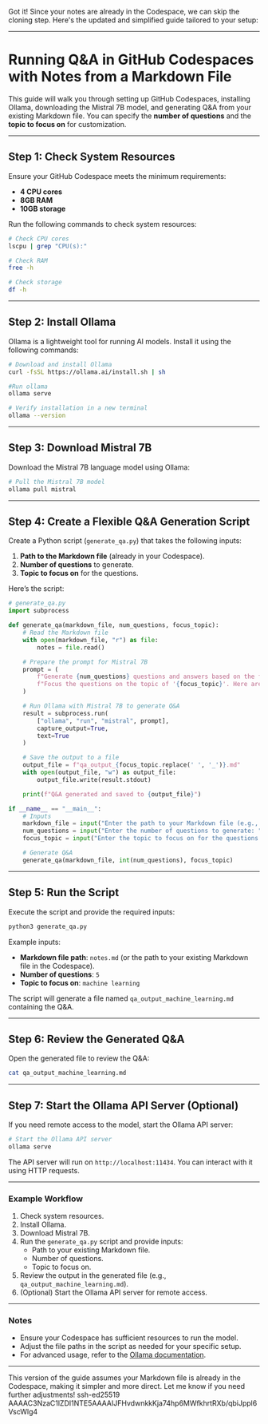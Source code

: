 Got it! Since your notes are already in the Codespace, we can skip the cloning step. Here's the updated and simplified guide tailored to your setup:

---

# Running Q&A in GitHub Codespaces with Notes from a Markdown File

This guide will walk you through setting up GitHub Codespaces, installing Ollama, downloading the Mistral 7B model, and generating Q&A from your existing Markdown file. You can specify the **number of questions** and the **topic to focus on** for customization.

---

## Step 1: Check System Resources
Ensure your GitHub Codespace meets the minimum requirements:
- **4 CPU cores**
- **8GB RAM**
- **10GB storage**

Run the following commands to check system resources:
```bash
# Check CPU cores
lscpu | grep "CPU(s):"

# Check RAM
free -h

# Check storage
df -h
```

---

## Step 2: Install Ollama
Ollama is a lightweight tool for running AI models. Install it using the following commands:
```bash
# Download and install Ollama
curl -fsSL https://ollama.ai/install.sh | sh

#Run ollama
ollama serve

# Verify installation in a new terminal
ollama --version
```

---

## Step 3: Download Mistral 7B
Download the Mistral 7B language model using Ollama:
```bash
# Pull the Mistral 7B model
ollama pull mistral
```

---

## Step 4: Create a Flexible Q&A Generation Script
Create a Python script (`generate_qa.py`) that takes the following inputs:
1. **Path to the Markdown file** (already in your Codespace).
2. **Number of questions** to generate.
3. **Topic to focus on** for the questions.

Here’s the script:

```python
# generate_qa.py
import subprocess

def generate_qa(markdown_file, num_questions, focus_topic):
    # Read the Markdown file
    with open(markdown_file, "r") as file:
        notes = file.read()

    # Prepare the prompt for Mistral 7B
    prompt = (
        f"Generate {num_questions} questions and answers based on the following notes. "
        f"Focus the questions on the topic of '{focus_topic}'. Here are the notes:\n\n{notes}"
    )

    # Run Ollama with Mistral 7B to generate Q&A
    result = subprocess.run(
        ["ollama", "run", "mistral", prompt],
        capture_output=True,
        text=True
    )

    # Save the output to a file
    output_file = f"qa_output_{focus_topic.replace(' ', '_')}.md"
    with open(output_file, "w") as output_file:
        output_file.write(result.stdout)

    print(f"Q&A generated and saved to {output_file}")

if __name__ == "__main__":
    # Inputs
    markdown_file = input("Enter the path to your Markdown file (e.g., notes.md): ")
    num_questions = input("Enter the number of questions to generate: ")
    focus_topic = input("Enter the topic to focus on for the questions: ")

    # Generate Q&A
    generate_qa(markdown_file, int(num_questions), focus_topic)
```

---

## Step 5: Run the Script
Execute the script and provide the required inputs:
```bash
python3 generate_qa.py
```

Example inputs:
- **Markdown file path**: `notes.md` (or the path to your existing Markdown file in the Codespace).
- **Number of questions**: `5`
- **Topic to focus on**: `machine learning`

The script will generate a file named `qa_output_machine_learning.md` containing the Q&A.

---

## Step 6: Review the Generated Q&A
Open the generated file to review the Q&A:
```bash
cat qa_output_machine_learning.md
```

---

## Step 7: Start the Ollama API Server (Optional)
If you need remote access to the model, start the Ollama API server:
```bash
# Start the Ollama API server
ollama serve
```

The API server will run on `http://localhost:11434`. You can interact with it using HTTP requests.

---

### Example Workflow
1. Check system resources.
2. Install Ollama.
3. Download Mistral 7B.
4. Run the `generate_qa.py` script and provide inputs:
   - Path to your existing Markdown file.
   - Number of questions.
   - Topic to focus on.
5. Review the output in the generated file (e.g., `qa_output_machine_learning.md`).
6. (Optional) Start the Ollama API server for remote access.

---

### Notes
- Ensure your Codespace has sufficient resources to run the model.
- Adjust the file paths in the script as needed for your specific setup.
- For advanced usage, refer to the [Ollama documentation](https://ollama.ai/docs).

---

This version of the guide assumes your Markdown file is already in the Codespace, making it simpler and more direct. Let me know if you need further adjustments!
ssh-ed25519 AAAAC3NzaC1lZDI1NTE5AAAAIJFHvdwnkkKja74hp6MWfkhrtRXb/qbiJppl6VscWlg4